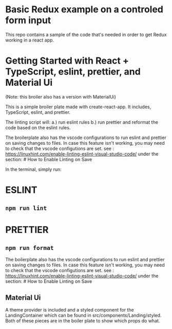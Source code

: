 # Basic Redux example on a controled form input

This repo contains a sample of the code that's needed in order to get Redux working in a react app.

# Getting Started with React + TypeScript, eslint, prettier, and Material Ui

(Note: this broiler also has a version with MaterialUi)

This is a simple broiler plate made with create-react-app.
It includes, TypeScript, eslint, and prettier.

The linting script will:
a.) run eslint rules
b.) run prettier and reformat the code based on the eslint rules.

The broilerplate also has the vscode configurations to run eslint and prettier on saving changes to files.
In case this feature isn't working, you may need to check that the vscode configutions are set.
see : https://linuxhint.com/enable-linting-eslint-visual-studio-code/ under the section: # How to Enable Linting on Save

In the terminal, simply run:

# ESLINT

## `npm run lint`

# PRETTIER

## `npm run format`

The boilerplate also has the vscode configurations to run eslint and prettier on saving changes to files.
In case this feature isn't working, you may need to check that the vscode configutions are set.
see : https://linuxhint.com/enable-linting-eslint-visual-studio-code/ under the section: # How to Enable Linting on Save

## Material Ui

A theme provider is included and a styled component for the LandingContainer which can be found in src/components/Landing/styled.
Both of these pieces are in the boiler plate to show which props do what.
